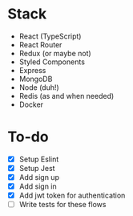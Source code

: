# Stack

- React (TypeScript)
- React Router
- Redux (or maybe not)
- Styled Components
- Express
- MongoDB
- Node (duh!)
- Redis (as and when needed)
- Docker

# To-do

- [x] Setup Eslint
- [x] Setup Jest
- [x] Add sign up
- [x] Add sign in
- [x] Add jwt token for authentication
- [ ] Write tests for these flows
